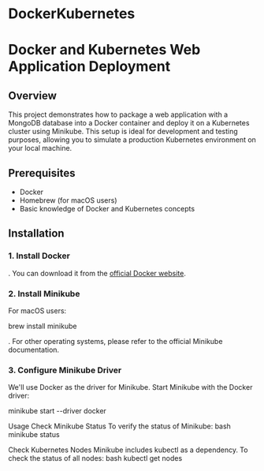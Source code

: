 # DockerKubernetes



# Docker and Kubernetes Web Application Deployment

## Overview

This project demonstrates how to package a web application with a MongoDB database into a Docker container and deploy it on a Kubernetes cluster using Minikube. This setup is ideal for development and testing purposes, allowing you to simulate a production Kubernetes environment on your local machine.

## Prerequisites

- Docker
- Homebrew (for macOS users)
- Basic knowledge of Docker and Kubernetes concepts

## Installation

### 1. Install Docker


. You can download it from the [official Docker website](https://www.docker.com/get-started).

### 2. Install Minikube

For macOS users:

brew install minikube


 . For other operating systems, please refer to the official Minikube documentation.

### 3. Configure Minikube Driver

We'll use Docker as the driver for Minikube. Start Minikube with the Docker driver:

minikube start --driver docker

Usage
Check Minikube Status
To verify the status of Minikube:
bash
minikube status

Check Kubernetes Nodes
Minikube includes kubectl as a dependency. To check the status of all nodes:
bash
kubectl get nodes
